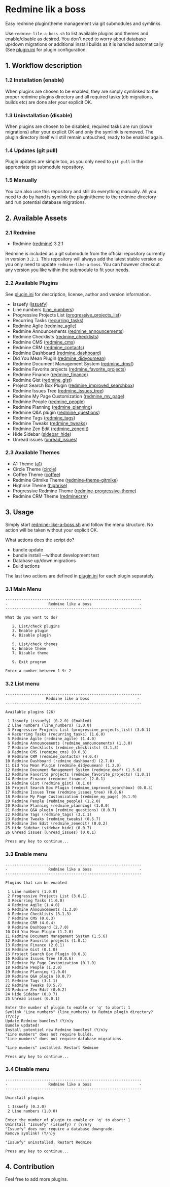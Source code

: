 # Redmine lik a boss

Easy redmine plugin/theme management via git submodules and symlinks.

Use `redmine-lile-a-boss.sh` to list available plugins and themes and enable/disable as desired. You don't need to worry about database up/down migrations or additional install builds as it is handled automatically (See [plugin.ini](https://github.com/cytopia/redmine-like-a-boss/blob/master/redmine-plugins/plugin.ini) for plugin configuration.

## 1. Workflow description

### 1.2 Installation (enable)

When plugins are chosen to be enabled, they are simply symlinked to the proper redmine plugins directory and all required tasks (db migrations, builds etc) are done afer your explicit OK.

### 1.3 Uninstallation (disable)

When plugins are chosen to be disabled, required tasks are run (down migrations) after your explicit OK and only the symlink is removed. The plugin directory itself will still remain untouched, ready to be enabled again.

### 1.4 Updates (git pull)

Plugin updates are simple too, as you only need to `git pull` in the appropriate git submodule repository.

### 1.5 Manually

You can also use this repository and still do everything manually. All you need to do by hand is symlink the plugin/theme to the redmine directory and run potential database migrations.



## 2. Available Assets

### 2.1 Redmine

* Redmine ([redmine](https://github.com/redmine/redmine)) 3.2.1

Redmine is included as a git submodule from the official repository currently in version `3.2.1`. This repository will always add the latest stable version so you only need to update `redmine-like-a-boss`.
You can however checkout any version you like within the submodule to fit your needs.

### 2.2 Available Plugins

See [plugin.ini](https://github.com/cytopia/redmine-like-a-boss/blob/master/redmine-plugins/plugin.ini) for description, license, author and version information.

* Issuefy ([issuefy](https://github.com/tchx84/issuefy))
* Line numbers ([line_numbers](https://github.com/cdwertmann/line_numbers))
* Progressive Projects List ([progressive_projects_list](https://github.com/stgeneral/redmine-progressive-projects-list))
* Recurring Tasks ([recurring_tasks](https://github.com/nutso/redmine-plugin-recurring-tasks))
* Redmine Agile ([redmine_agile](https://github.com/RCRM/redmine_agile))
* Redmine Announcements ([redmine_announcements](https://github.com/buoyant/redmine_announcements))
* Redmine Checklists ([redmine_checklists](https://github.com/RCRM/redmine_checklists))
* Redmine CMS ([redmine_cms](https://github.com/RCRM/redmine_cms))
* Redmine CRM ([redmine_contacts](https://github.com/RCRM/redmine_contacts))
* Redmine Dashboard ([redmine_dashboard](https://github.com/jgraichen/redmine_dashboard))
* Did You Mean Plugin ([redmine_didyoumean](https://github.com/abahgat/redmine_didyoumean))
* Redmine Document Management System ([redmine_dmsf](https://github.com/danmunn/redmine_dmsf))
* Redmine Favorite projects ([redmine_favorite_projects](https://github.com/RCRM/redmine_favorite_projects))
* Redmine Finance ([redmine_finance](https://github.com/RCRM/redmine_finance))
* Redmine Gist ([redmine_gist](https://github.com/dergachev/redmine_gist))
* Project Search Box Plugin ([redmine_improved_searchbox](https://github.com/ries-tech/redmine_improved_searchbox))
* Redmine Issues Tree ([redmine_issues_tree](https://github.com/Loriowar/redmine_issues_tree))
* Redmine My Page Customization ([redmine_my_page](https://github.com/jrupesh/redmine_my_page))
* Redmine People ([redmine_people](https://github.com/RCRM/redmine_people))
* Redmine Planning ([redmine_planning](https://github.com/MadEgg/redmine_planning))
* Redmine Q&A plugin ([redmine_questions](https://github.com/RCRM/redmine_questions))
* Redmine Tags ([redmine_tags](https://github.com/ixti/redmine_tags))
* Redmine Tweaks ([redmine_tweaks](https://github.com/alexandermeindl/redmine_tweaks))
* Redmine Zen Edit ([redmine_zenedit](https://github.com/RCRM/redmine_zenedit))
* Hide Sidebar ([sidebar_hide](https://github.com/bdemirkir/sidebar_hide))
* Unread issues ([unread_issues](https://github.com/redcloak/unread_issues))

### 2.3 Available Themes

* A1 Theme ([a1](https://github.com/RCRM/a1))
* Circle Theme ([circle](https://github.com/RCRM/circle))
* Coffee Theme ([coffee](https://github.com/RCRM/coffee))
* Redmine Gitmike Theme ([redmine-theme-gitmike](https://github.com/makotokw/redmine-theme-gitmike))
* Highrise Theme ([highrise](https://github.com/RCRM/highrise))
* Progressive Redmine Theme ([redmine-progressive-theme](https://github.com/stgeneral/redmine-progressive-theme))
* Redmine CRM Theme ([redminecrm](https://github.com/RCRM/redminecrm))

## 3. Usage

Simply start [redmine-like-a-boss.sh](https://github.com/cytopia/redmine-like-a-boss/blob/master/redmine-like-a-boss.sh) and follow the menu structure. No action will be taken without your explicit OK.

What actions does the script do?

* bundle update
* bundle install --without development test
* Database up/down migrations
* Build actions

The last two actions are defined in [plugin.ini](https://github.com/cytopia/redmine-like-a-boss/blob/master/redmine-plugins/plugin.ini) for each plugin separately.


### 3.1 Main Menu
```shell
------------------------------------------------------------
-                  Redmine like a boss                     -
------------------------------------------------------------

What do you want to do?

   2. List/check plugins
   3. Enable plugin
   4. Disable plugin

   5. List/check themes
   6. Enable theme
   7. Disable theme

   9. Exit program

Enter a number between 1-9: 2
```
### 3.2 List menu
```shell
------------------------------------------------------------
                  Redmine like a boss                     -
------------------------------------------------------------

Available plugins (26)

 1 Issuefy (issuefy) (0.2.0) (Enabled)
 2 Line numbers (line_numbers) (1.0.0)
 3 Progressive Projects List (progressive_projects_list) (3.0.1)
 4 Recurring Tasks (recurring_tasks) (1.6.0)
 5 Redmine Agile (redmine_agile) (1.4.0)
 6 Redmine Announcements (redmine_announcements) (1.3.0)
 7 Redmine Checklists (redmine_checklists) (3.1.3)
 8 Redmine CMS (redmine_cms) (0.0.3)
 9 Redmine CRM (redmine_contacts) (4.0.4)
10 Redmine Dashboard (redmine_dashboard) (2.7.0)
11 Did You Mean Plugin (redmine_didyoumean) (1.2.0)
12 Redmine Document Management System (redmine_dmsf) (1.5.6)
13 Redmine Favorite projects (redmine_favorite_projects) (1.0.1)
14 Redmine Finance (redmine_finance) (2.0.1)
15 Redmine Gist (redmine_gist) (0.1.0)
16 Project Search Box Plugin (redmine_improved_searchbox) (0.0.3)
17 Redmine Issues Tree (redmine_issues_tree) (0.0.6)
18 Redmine My Page Customization (redmine_my_page) (0.1.9)
19 Redmine People (redmine_people) (1.2.0)
20 Redmine Planning (redmine_planning) (1.0.0)
21 Redmine Q&A plugin (redmine_questions) (0.0.7)
22 Redmine Tags (redmine_tags) (3.1.1)
23 Redmine Tweaks (redmine_tweaks) (0.5.7)
24 Redmine Zen Edit (redmine_zenedit) (0.0.2)
25 Hide Sidebar (sidebar_hide) (0.0.7)
26 Unread issues (unread_issues) (0.0.1)

Press any key to continue...
```

### 3.3 Enable menu
```shell
------------------------------------------------------------
-                  Redmine like a boss                     -
------------------------------------------------------------

Plugins that can be enabled

 1 Line numbers (1.0.0)
 2 Progressive Projects List (3.0.1)
 3 Recurring Tasks (1.6.0)
 4 Redmine Agile (1.4.0)
 5 Redmine Announcements (1.3.0)
 6 Redmine Checklists (3.1.3)
 7 Redmine CMS (0.0.3)
 8 Redmine CRM (4.0.4)
 9 Redmine Dashboard (2.7.0)
10 Did You Mean Plugin (1.2.0)
11 Redmine Document Management System (1.5.6)
12 Redmine Favorite projects (1.0.1)
13 Redmine Finance (2.0.1)
14 Redmine Gist (0.1.0)
15 Project Search Box Plugin (0.0.3)
16 Redmine Issues Tree (0.0.6)
17 Redmine My Page Customization (0.1.9)
18 Redmine People (1.2.0)
19 Redmine Planning (1.0.0)
20 Redmine Q&A plugin (0.0.7)
21 Redmine Tags (3.1.1)
22 Redmine Tweaks (0.5.7)
23 Redmine Zen Edit (0.0.2)
24 Hide Sidebar (0.0.7)
25 Unread issues (0.0.1)

Enter the number of plugin to enable or 'q' to abort: 1
Symlink "Line numbers" (line_numbers) to Redmin plugin directory? (Y/n)y
Update Redmine bundles? (Y/n)y
Bundle updated!
Install potentiel new Redmine bundles? (Y/n)y
"Line numbers" does not require builds.
"Line numbers" does not require database migrations.

"Line numbers" installed. Restart Redmine

Press any key to continue...
```

### 3.4 Disable menu
```shell
------------------------------------------------------------
-                  Redmine like a boss                     -
------------------------------------------------------------

Uninstall plugins

 1 Issuefy (0.2.0)
 2 Line numbers (1.0.0)

Enter the number of plugin to enable or 'q' to abort: 1
Uninstall "Issuefy" (issuefy) ? (Y/n)y
"Issuefy" does not require a database downgrade.
Remove symlink? (Y/n)y

"Issuefy" uninstalled. Restart Redmine

Press any key to continue...
```

## 4. Contribution

Feel free to add more plugins.
